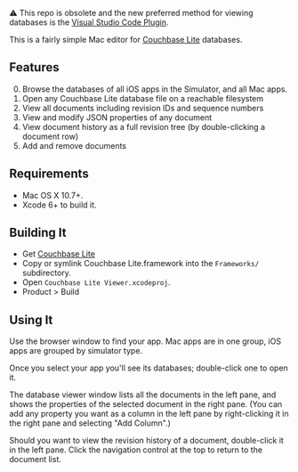 ⚠️ This repo is obsolete and the new preferred method for viewing databases is the [Visual Studio Code Plugin](https://github.com/couchbaselabs/vscode-cblite).

This is a fairly simple Mac editor for [Couchbase Lite](https://github.com/couchbase/CouchbaseLite-iOS) databases.

## Features

0. Browse the databases of all iOS apps in the Simulator, and all Mac apps.
1. Open any Couchbase Lite database file on a reachable filesystem
2. View all documents including revision IDs and sequence numbers
3. View and modify JSON properties of any document
4. View document history as a full revision tree (by double-clicking a document row)
5. Add and remove documents

## Requirements

* Mac OS X 10.7+.
* Xcode 6+ to build it.

## Building It

* Get [Couchbase Lite](http://www.couchbase.com/nosql-databases/downloads)
* Copy or symlink Couchbase Lite.framework into the `Frameworks/` subdirectory.
* Open `Couchbase Lite Viewer.xcodeproj`.
* Product > Build

## Using It

Use the browser window to find your app. Mac apps are in one group, iOS apps are grouped by simulator type.

Once you select your app you'll see its databases; double-click one to open it.

The database viewer window lists all the documents in the left pane, and shows the properties of the selected document in the right pane. (You can add any property you want as a column in the left pane by right-clicking it in the right pane and selecting "Add Column".)

Should you want to view the revision history of a document, double-click it in the left pane. Click the navigation control at the top to return to the document list.
